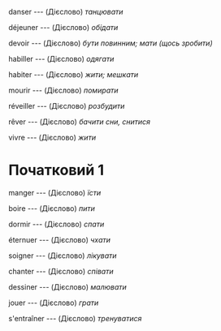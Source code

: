 danser --- (Дієслово)
*танцювати*



déjeuner --- (Дієслово)
*обідати*



devoir --- (Дієслово)
*бути повинним; мати (щось зробити)*



habiller --- (Дієслово)
*одягати*



habiter --- (Дієслово)
*жити; мешкати*



mourir --- (Дієслово)
*помирати*



réveiller --- (Дієслово)
*розбудити*



rêver --- (Дієслово)
*бачити сни, снитися*



vivre --- (Дієслово)
*жити*



# Початковий 1
manger --- (Дієслово)
*їсти*



boire --- (Дієслово)
*пити*



dormir --- (Дієслово)
*спати*



éternuer --- (Дієслово)
*чхати*



soigner --- (Дієслово)
*лікувати*



chanter --- (Дієслово)
*співати*



dessiner --- (Дієслово)
*малювати*



jouer --- (Дієслово)
*грати*



s'entraîner --- (Дієслово)
*тренуватися*